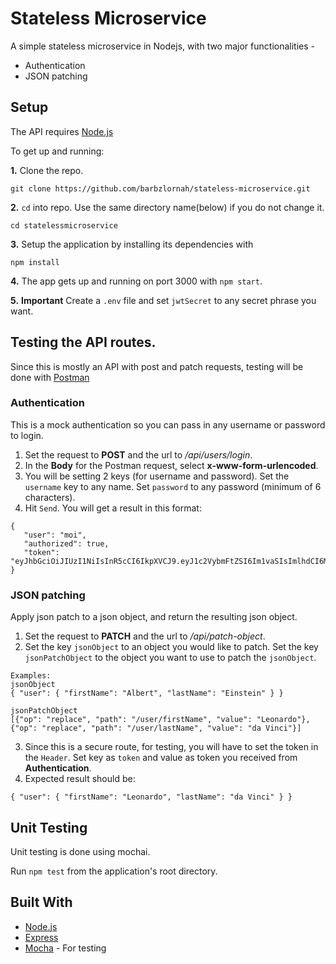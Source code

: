 # Stateless Microservice

A simple stateless microservice in Nodejs, with two major functionalities -

 * Authentication
 * JSON patching
 
## Setup

The API requires [Node.js](https://nodejs.org/en/download/)

To get up and running: 

**1.** Clone the repo.
```
git clone https://github.com/barbzlornah/stateless-microservice.git
```

**2.**  ```cd``` into repo. Use the same directory name(below) if you do not change it.
```
cd statelessmicroservice
```

**3.**  Setup the application by installing its dependencies with
```
npm install
```

**4.**  The app gets up and running on port 3000 with ```npm start```.

**5.**  **Important** Create a ```.env``` file and set ```jwtSecret``` to any secret phrase you want.
 

## Testing the API routes.

Since this is mostly an API with post and patch requests, testing will be done with [Postman](https://www.getpostman.com/)

### Authentication
This is a mock authentication so you can pass in any username or password to login.
 1. Set the request to **POST** and the url to _/api/users/login_. 
 2. In the **Body** for the Postman request, select **x-www-form-urlencoded**.
 3. You will be setting 2 keys (for username and password). Set the ```username``` key to any name. Set ```password``` to any password (minimum of 6 characters).
 4. Hit ```Send```. You will get a result in this format:
 ```
 {
    "user": "moi",
    "authorized": true,
    "token": "eyJhbGciOiJIUzI1NiIsInR5cCI6IkpXVCJ9.eyJ1c2VybmFtZSI6Im1vaSIsImlhdCI6MTUzMjAwNDkwMSwiZXhwIjoxNTMyMDI2NTAxfQ.sonItbpZ_yKsRLDXNfDqwN6yN5VbdMVDhgKAMxDmPFY"
}
 ```


 ### JSON patching
Apply json patch to a json object, and return the resulting json object.
 1. Set the request to **PATCH** and the url to _/api/patch-object_.
 2. Set the key ```jsonObject``` to an object you would like to patch. Set the key ```jsonPatchObject``` to the object you want to use to patch the ```jsonObject```.
 ```
 Examples:
 jsonObject
 { "user": { "firstName": "Albert", "lastName": "Einstein" } }

 jsonPatchObject
 [{"op": "replace", "path": "/user/firstName", "value": "Leonardo"}, {"op": "replace", "path": "/user/lastName", "value": "da Vinci"}]
 ```
 3. Since this is a secure route, for testing, you will have to set the token in the ```Header```. Set key as ```token``` and value as token you received from **Authentication**.
 4. Expected result should be:
 ```
 { "user": { "firstName": "Leonardo", "lastName": "da Vinci" } }
 ```


## Unit Testing

Unit testing is done using mochai.

Run ```npm test``` from the application's root directory.


## Built With

 * [Node.js](https://nodejs.org)
 * [Express](https://expressjs.com/)
 * [Mocha](https://mochajs.org/) - For testing

